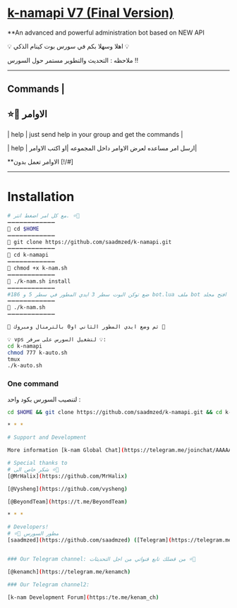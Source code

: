 # [k-namapi V7 (Final Version)](https://telegram.me/saad7m)

**An advanced and powerful administration bot based on NEW API

💡 اهلا وسهلا بكم في سورس بوت كينام الذكي 💡

ملاحظه : التحديث والتطوير مستمر حول السورس ‼️

* * *

## Commands |
## ⭐️💎 الاوامر
| help | just send help in your group and get the commands |

| help | ارسل امر مساعده لعرض الاوامر داخل المجموعه |او اكتب الاوامر|

**الاوامر تعمل بدون [!/#]

* * *

# Installation
```sh
# مع كل امر اضغط انتر. ⭐️💎
➖➖➖➖➖➖➖➖➖➖➖➖
🔹 cd $HOME
➖➖➖➖➖➖➖➖➖➖➖➖
🔹 git clone https://github.com/saadmzed/k-namapi.git
➖➖➖➖➖➖➖➖➖➖➖➖
🔹 cd k-namapi
➖➖➖➖➖➖➖➖➖➖➖➖
🔹 chmod +x k-nam.sh
➖➖➖➖➖➖➖➖➖➖➖➖
🔹 ./k-nam.sh install
➖➖➖➖➖➖➖➖➖➖➖➖
#ضع توكن البوت سطر 3 ايدي المطور في سطر 5 و 186 bot.lua ملف bot افتح مجلد 
➖➖➖➖➖➖➖➖➖➖➖➖
🔹 ./k-nam.sh 
➖➖➖➖➖➖➖➖➖➖➖➖

💎 ثم وضع ايدي المطور الثاني او0 بالترمنال ومبروك 💎

💡 vps لتشغيل السورس على سرفر 💡:
cd k-namapi
chmod 777 k-auto.sh
tmux
./k-auto.sh
```
### One command
لتنصيب السورس بكود واحد  :
```sh
cd $HOME && git clone https://github.com/saadmzed/k-namapi.git && cd k-namapi && chmod +x k-nam.sh && ./k-nam.sh install && ./k-nam.sh

* * *

# Support and Development

More information [k-nam Global Chat](https://telegram.me/joinchat/AAAAAD25mIzUH_IQvF8HsQ) كروب الدعم 

# Special thanks to
# شكر خاص الى ⭐️💎
[@MrHalix](https://github.com/MrHalix)

[@Vysheng](https://github.com/vysheng)

[@BeyondTeam](https://t.me/BeyondTeam)

* * *

# Developers!
# ⭐️💎 مطور السورس
[saadmzed](https://github.com/saadmzed) ([Telegram](https://telegram.me/saad7m))


### Our Telegram channel: من قضلك تابع قنواتي من اجل التحديثات ⭐️💎

[@kenamch](https://telegram.me/kenamch)

### Our Telegram channel2:

[k-nam Development Forum](https:/te.me/kenam_ch)

